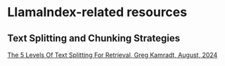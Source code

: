 # LlamaIndex-related resources

## Text Splitting and Chunking Strategies

[The 5 Levels Of Text Splitting For Retrieval, Greg Kamradt, August, 2024](https://youtu.be/8OJC21T2SL4?si=wAVfOfdZ9hs0W1Qq)


